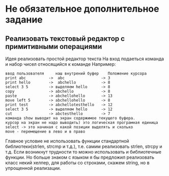 # Не обязательное дополнительное задание

## Реализовать текстовый редактор с примитивными операциями
Идея реализовать простой редактор текста
На вход подаеться команда и набор чисел относящийся к команде
Например:
```
ввод пользователя     наш внутрений буфер    Положение курсора
print abc          ->  abc                -> 3
print hello        ->  abchello           -> 8
select 3 5         -> выделяем hello      -> 8
copy               -> abchello            -> 8
paste              -> abchellohello       -> 13
move left 5        -> abchellohello       -> 8
print test         -> abchellotesthello   -> 12
select 3 5         -> выделяем hello      -> 12
cut                -> abctesthello        -> 7
команда show выводит на экран содержимое текущего буфера.
курсор на экран не надо выводить) это логическая програмная единица
select -> это начиная с какой позиции выделять и сколько
move - перемещение в лево и в право
```

Главное условие не использовать функции стандартной библиотеки(strlen, strcmp и т.д.), т.е. самим реализовать strlen, strcpy и т.д. Если возникнут трудности то можно использовать и библиотечные функции.
Но больше знаком с языком я бы предложил реализовать класс некий хелпер, для работы со строками, скажем string, но в упрощенной реализации.